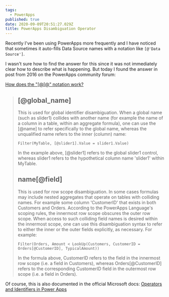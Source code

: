 ```yaml
---
tags:
  - PowerApps
published: true
date: 2020-09-09T20:51:27.029Z
title: PowerApps Disambiguation Operator
---
```

Recently I've been using PowerApps more frequently and I have noticed that sometimes it auto-fills Data Source names with a notation like `[@'Data Source']`. 

I wasn't sure how to find the answer for this since it was not immediately clear how to describe what is happening. But today I found the answer in post from 2016 on the PowerApps community forum: 

[How does the "\[@\[@" notation work?](https://powerusers.microsoft.com/t5/Building-Power-Apps/How-does-the-quot-quot-notation-work/m-p/7265#M3274)

> ## \[@global_name]
>
> This is used for global identifier disambiguation. When a global name (such as slider1) collides with another name (for example the name of a column in a table, within an aggregate formula), one can use the \[@name] to refer specifically to the global name, whereas the unqualified name refers to the inner (column) name:
>
> `Filter(MyTable, [@slider1].Value = slider1.Value)`
>
> In the example above, \[@slider1] refers to the global slider1 control, whereas slider1 refers to the hypothetical column name 'slider1' within MyTable.
>
> ## name\[@field]
>
> This is used for row scope disambiguation. In some cases formulas may include nested aggregates that operate on tables with colliding names. For example some column 'CustomerID' that exists in both Customers and Orders. According to the PowerApps Language's scoping rules, the innermost row scope obscures the outer row scope. When access to such colliding field names is desired within the innermost scope, one can use this disambiguation syntax to refer to either the inner or the outer fields explicitly, as necessary. For example:
>
> `Filter(Orders, Amount < LookUp(Customers, CustomerID = Orders[@CustomerID], TypicalAmount))`
>
> In the formula above, CustomerID refers to the field in the innermost row scope (i.e. a field in Customers), whereas Orders\[@CustomerID] refers to the corresponding CustomerID field in the outermost row scope (i.e. a field in Orders).

Of course, this is also documented in the official Microsoft docs:
[Operators and Identifiers in Power Apps](https://docs.microsoft.com/en-us/powerapps/maker/canvas-apps/functions/operators#disambiguation-operator)